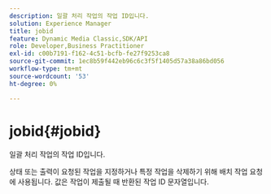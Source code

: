 ```yaml
---
description: 일괄 처리 작업의 작업 ID입니다.
solution: Experience Manager
title: jobid
feature: Dynamic Media Classic,SDK/API
role: Developer,Business Practitioner
exl-id: c00b7191-f162-4c51-bcfb-fe27f9253ca8
source-git-commit: 1ec8b59f442eb96c6c3f5f1405d57a38a86bd056
workflow-type: tm+mt
source-wordcount: '53'
ht-degree: 0%

---
```


# jobid{#jobid}

일괄 처리 작업의 작업 ID입니다.

상태 또는 출력이 요청된 작업을 지정하거나 특정 작업을 삭제하기 위해 배치 작업 요청에 사용됩니다. 값은 작업이 제출될 때 반환된 작업 ID 문자열입니다.

